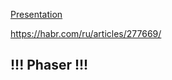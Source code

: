 [Presentation](..%2F..%2F..%2F..%2F..%2F..%2F..%2F..%2F..%2F..%2FJC%20%3F%3F%3F%3F%3F%3F%3F%3F%3F%3F%3F%20%3F%20%3F%3F%3F%3F%3F%3F%3F%202022%2F16.%20%3F%3F%3F%3F%3F%3F%3F%3F%3F%3F%3F%3F%3F%3F%20%3F%3F%3F%3F%3F%3F%3F.%20Producer%20-%20%3Fonsumer.pptx)

https://habr.com/ru/articles/277669/

## !!! Phaser !!!